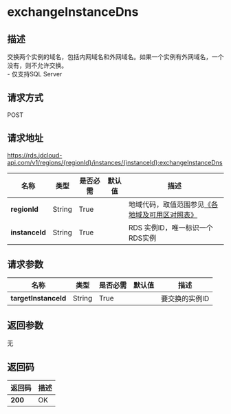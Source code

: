 # exchangeInstanceDns


## 描述
交换两个实例的域名，包括内网域名和外网域名。如果一个实例有外网域名，一个没有，则不允许交换。<br>- 仅支持SQL Server

## 请求方式
POST

## 请求地址
https://rds.jdcloud-api.com/v1/regions/{regionId}/instances/{instanceId}:exchangeInstanceDns

|名称|类型|是否必需|默认值|描述|
|---|---|---|---|---|
|**regionId**|String|True| |地域代码，取值范围参见[《各地域及可用区对照表》](../Enum-Definitions/Regions-AZ.md)|
|**instanceId**|String|True| |RDS 实例ID，唯一标识一个RDS实例|

## 请求参数
|名称|类型|是否必需|默认值|描述|
|---|---|---|---|---|
|**targetInstanceId**|String|True| |要交换的实例ID|


## 返回参数
无


## 返回码
|返回码|描述|
|---|---|
|**200**|OK|
